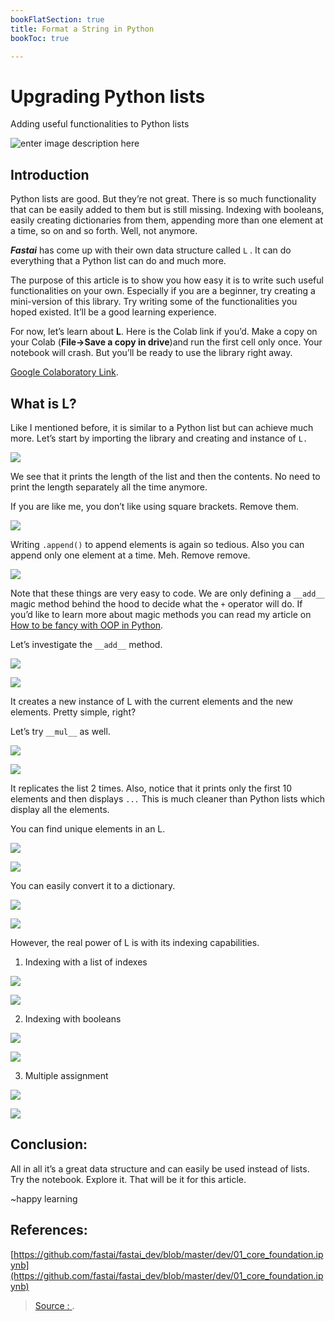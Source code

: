 ```yaml
---
bookFlatSection: true
title: Format a String in Python
bookToc: true

---
```


Upgrading Python lists
===
Adding useful functionalities to Python lists

![enter image description here](https://miro.medium.com/max/724/1*WUhxMtCGKD34OdsYamURCw.jpeg)

## Introduction

Python lists are good. But they’re not great. There is so much functionality that can be easily added to them but is still missing. Indexing with booleans, easily creating dictionaries from them, appending more than one element at a time, so on and so forth. Well, not anymore.

**_Fastai_**  has come up with their own data structure called  `L`  . It can do everything that a Python list can do and much more.

The purpose of this article is to show you how easy it is to write such useful functionalities on your own. Especially if you are a beginner, try creating a mini-version of this library. Try writing some of the functionalities you hoped existed. It’ll be a good learning experience.

For now, let’s learn about  **L**. Here is the Colab link if you’d. Make a copy on your Colab (**File->Save a copy in drive**)and run the first cell only once. Your notebook will crash. But you’ll be ready to use the library right away.

[Google Colaboratory Link](https://colab.research.google.com/drive/1sv_q6X8XUOKz-254diVTEYsjo3nfiNgz).

## What is L?

Like I mentioned before, it is similar to a Python list but can achieve much more. Let’s start by importing the library and creating and instance of  `L.`



![](https://miro.medium.com/max/2294/1*leCqh7-oj8NVTCMl7NVUrw.png)

We see that it prints the length of the list and then the contents. No need to print the length separately all the time anymore.

If you are like me, you don’t like using square brackets. Remove them.



![](https://miro.medium.com/max/2288/1*zCxSL0Piiwo95WKoyjJNVQ.png)

Writing  `.append()`  to append elements is again so tedious. Also you can append only one element at a time. Meh. Remove remove.



![](https://miro.medium.com/max/2306/1*oag7Aqnl1iJCTLBwrvla6g.png)

Note that these things are very easy to code. We are only defining a  `__add__`  magic method behind the hood to decide what the  `+`  operator will do. If you’d like to learn more about magic methods you can read my article on  [How to be fancy with OOP in Python](https://towardsdatascience.com/how-to-be-fancy-with-python-part-2-70fab0a3e492).

Let’s investigate the  `__add__`  method.

![](https://miro.medium.com/max/30/1*kTO2yiWwQ62xYOmvUMZb2A.png?q=20)

![](https://miro.medium.com/max/1910/1*kTO2yiWwQ62xYOmvUMZb2A.png)

It creates a new instance of L with the current elements and the new elements. Pretty simple, right?

Let’s try  `__mul__`  as well.

![](https://miro.medium.com/max/30/1*xRSy5Zi1CtlYB4fKJkpS6g.png?q=20)

![](https://miro.medium.com/max/2292/1*xRSy5Zi1CtlYB4fKJkpS6g.png)

It replicates the list 2 times. Also, notice that it prints only the first 10 elements and then displays  `...`  This is much cleaner than Python lists which display all the elements.

You can find unique elements in an L.

![](https://miro.medium.com/max/30/1*x0Il7TcO1pZOy4gIh90IJg.png?q=20)

![](https://miro.medium.com/max/2282/1*x0Il7TcO1pZOy4gIh90IJg.png)

You can easily convert it to a dictionary.

![](https://miro.medium.com/max/30/1*OM9Wr1oITnuZypgvKiqbKw.png?q=20)

![](https://miro.medium.com/max/2284/1*OM9Wr1oITnuZypgvKiqbKw.png)

However, the real power of L is with its indexing capabilities.

1.  Indexing with a list of indexes

![](https://miro.medium.com/max/30/1*_Iyr28dxSBx2-BJKUNQUBA.png?q=20)

![](https://miro.medium.com/max/2280/1*_Iyr28dxSBx2-BJKUNQUBA.png)

2. Indexing with booleans

![](https://miro.medium.com/max/30/1*0DxzoDBFXfAl6HLOWnvDxw.png?q=20)

![](https://miro.medium.com/max/2288/1*0DxzoDBFXfAl6HLOWnvDxw.png)

3. Multiple assignment

![](https://miro.medium.com/max/30/1*N0DTcq3S7xsDui3ssmNv_Q.png?q=20)

![](https://miro.medium.com/max/2310/1*N0DTcq3S7xsDui3ssmNv_Q.png)

## Conclusion:

All in all it’s a great data structure and can easily be used instead of lists. Try the notebook. Explore it. That will be it for this article.

~happy learning

## References:

[https://github.com/fastai/fastai_dev/blob/master/dev/01_core_foundation.ipynb](https://github.com/fastai/fastai_dev/blob/master/dev/01_core_foundation.ipynb)




> [Source : ](https://towardsdatascience.com/upgrading-python-lists-35440096ec36).
<!--stackedit_data:
eyJoaXN0b3J5IjpbLTIwNzQ3ODM0OTldfQ==
-->